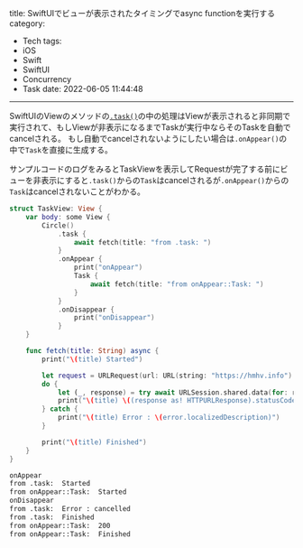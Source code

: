 title: SwiftUIでビューが表示されたタイミングでasync functionを実行する
category:
  - Tech
tags:
  - iOS
  - Swift
  - SwiftUI
  - Concurrency
  - Task
date: 2022-06-05 11:44:48
---
SwiftUIのViewのメソッドの[`.task()`](<https://developer.apple.com/documentation/swiftui/view/task(priority:_:)>)の中の処理はViewが表示されると非同期で実行されて、もしViewが非表示になるまでTaskが実行中ならそのTaskを自動でcancelされる。
もし自動でcancelされないようにしたい場合は`.onAppear()`の中で`Task`を直接に生成する。

サンプルコードのログをみるとTaskViewを表示してRequestが完了する前にビューを非表示にすると`.task()`からの`Task`はcancelされるが`.onAppear()`からの`Task`はcancelされないことがわかる。

```swift
struct TaskView: View {
    var body: some View {
        Circle()
            .task {
                await fetch(title: "from .task: ")
            }
            .onAppear {
                print("onAppear")
                Task {
                    await fetch(title: "from onAppear::Task: ")
                }
            }
            .onDisappear {
                print("onDisappear")
            }
    }

    func fetch(title: String) async {
        print("\(title) Started")

        let request = URLRequest(url: URL(string: "https://hmhv.info")!, cachePolicy: .reloadIgnoringLocalAndRemoteCacheData)
        do {
            let (_, response) = try await URLSession.shared.data(for: request)
            print("\(title) \((response as! HTTPURLResponse).statusCode)")
        } catch {
            print("\(title) Error : \(error.localizedDescription)")
        }

        print("\(title) Finished")
    }
}
```

```bash
onAppear
from .task:  Started
from onAppear::Task:  Started
onDisappear
from .task:  Error : cancelled
from .task:  Finished
from onAppear::Task:  200
from onAppear::Task:  Finished
```